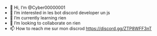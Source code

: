 - 👋 Hi, I’m @Cyber00000001
- 👀 I’m interested in  les bot discord developer un js
- 🌱 I’m currently learning  rien
- 💞️ I’m looking to collaborate on  rien
- 📫 How to reach me  sur mon discrod  https://discord.gg/ZTP8WFF3nT

<!---
Cyber00000001/Cyber00000001 is a ✨ special ✨ repository because its `README.md` (this file) appears on your GitHub profile.
You can click the Preview link to take a look at your changes.
--->
